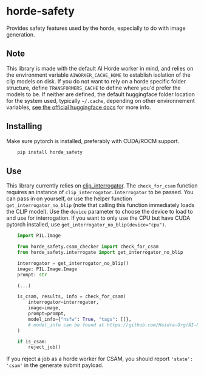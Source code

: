 # horde-safety
Provides safety features used by the horde, especially to do with image generation.

## Note

This library is made with the default AI Horde worker in mind, and relies on the environment variable `AIWORKER_CACHE_HOME` to establish isolation of the clip models on disk. If you do not want to rely on a horde specific folder structure, define `TRANSFORMERS_CACHE` to define where you'd prefer the models to be. If neither are defined, the default huggingface folder location for the system used, typically `~/.cache`, depending on other environnement variables, [see the official huggingface docs](https://huggingface.co/docs/transformers/installation#cache-setup) for more info.

## Installing

Make sure pytorch is installed, preferably with CUDA/ROCM support.

```bash
    pip install horde_safety
```

## Use

This library currently relies on [clip_interrogator](https://github.com/pharmapsychotic/clip-interrogator). The `check_for_csam` function requires an instance of `clip_interrogator.Interrogator` to be passed. You can pass in on yourself, or use the helper function `get_interrogator_no_blip` (note that calling this function immediately loads the CLIP model). Use the `device` parameter to choose the device to load to and use for interrogation. If you want to only use the CPU but have CUDA pytorch installed, use `get_interrogator_no_blip(device="cpu")`.

```python
    import PIL.Image

    from horde_safety.csam_checker import check_for_csam
    from horde_safety.interrogate import get_interrogator_no_blip

    interrogator = get_interrogator_no_blip()
    image: PIL.Image.Image
    prompt: str

    (...)

    is_csam, results, info = check_for_csam(
        interrogator=interrogator,
        image=image,
        prompt=prompt,
        model_info={"nsfw": True, "tags": []},
        # model_info can be found at https://github.com/Haidra-Org/AI-Horde-image-model-reference/
    )

    if is_csam:
        reject_job()

```

If you reject a job as a horde worker for CSAM, you should report `'state': 'csam'` in the generate submit payload.
